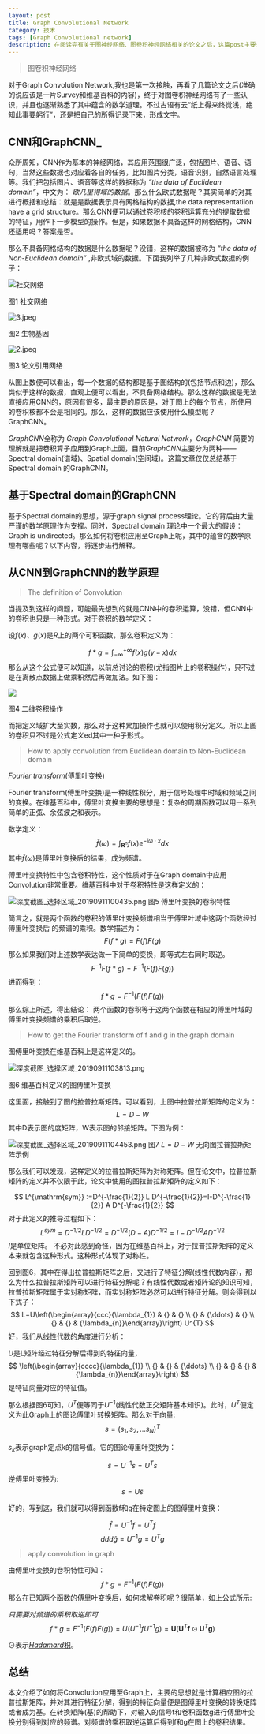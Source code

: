 ```yaml
---
layout: post
title: Graph Convolutional Network
category: 技术
tags: [Graph Convolutional network]
description: 在阅读完有关于图神经网络、图卷积神经网络相关的论文之后，这篇post主要是对图卷积神经网络进行总结。
---
```



> 图卷积神经网络

对于Graph Convolution Network,我也是第一次接触，再看了几篇论文之后(准确的说应该是一片Survey和维基百科的内容)，终于对图卷积神经网络有了一些认识，并且也逐渐熟悉了其中蕴含的数学道理。不过古语有云“纸上得来终觉浅，绝知此事要躬行”，还是把自己的所得记录下来，形成文字。

## CNN和GraphCNN_

众所周知，CNN作为基本的神经网络，其应用范围很广泛，包括图片、语音、语句，当然这些数据也对应着各自的任务，比如图片分类，语音识别，自然语言处理等。我们把包括图片、语音等这样的数据称为 *“the data of Euclidean domain”*，中文为： *欧几里得域的数据*。那么什么欧式数据呢？其实简单的对其进行概括和总结：就是是数据表示具有网格结构的数据,the data representatiion have a grid structure。那么CNN便可以通过卷积核的卷积运算充分的提取数据的特征，用作下一步模型的操作。但是，如果数据不具备这样的网格结构，CNN还适用吗？答案是否。

那么不具备网格结构的数据是什么数据呢？没错，这样的数据被称为 *“the data of Non-Euclidean domain”* ,非欧式域的数据。下面我列举了几种非欧式数据的例子：


![社交网络](https://ws1.sinaimg.cn/large/006CCxP6gy1g6urgp7jlfj30ae03raa2.jpg)

图1 社交网络

![3.jpeg](https://ws1.sinaimg.cn/large/006CCxP6ly1g6uriydy35j308504smx6.jpg)

图2 生物基因

![2.jpeg](https://ws1.sinaimg.cn/large/006CCxP6ly1g6urjh6i8vj308k04kdfs.jpg)

图3 论文引用网络



从图上数便可以看出，每一个数据的结构都是基于图结构的(包括节点和边)，那么类似于这样的数据，直观上便可以看出，不具备网格结构。那么这样的数据是无法直接应用CNN的，原因有很多，最主要的原因是，对于图上的每个节点，所使用的卷积核都不会是相同的。那么，这样的数据应该使用什么模型呢？GraphCNN。

*GraphCNN*全称为 *Graph Convolutional Netural Network*，*GraphCNN* 简要的理解就是把卷积算子应用到Graph上面，目前*GraphCNN*主要分为两种——Spectral domain(谱域)、Spatial domain(空间域)。这篇文章仅仅总结基于Spectral domain 的GraphCNN。


## 基于Spectral domain的GraphCNN
基于Spectral domain的思想，源于graph signal process理论。它的背后由大量严谨的数学原理作为支撑。同时，Spectral domain 理论中一个最大的假设：Graph is undirected。那么如何将卷积应用至Graph上呢，其中的蕴含的数学原理有哪些呢？以下内容，将逐步进行解释。

## 从CNN到GraphCNN的数学原理

>The definition of Convolution

当提及到这样的问题，可能最先想到的就是CNN中的卷积运算，没错，但CNN中的卷积也只是一种形式。对于卷积的数学定义：

设$f(x)$、$g(x)$是$R$上的两个可积函数，那么卷积定义为：

$$
f*g = \int_{-\infty}^{+\infty}f(x)g(y-x)dx
$$
那么从这个公式便可以知道，以前总讨论的卷积(尤指图片上的卷积操作)，只不过是在离散点数据上做乘积然后再做加法。如下图：


![](https://pic1.zhimg.com/50/v2-15fea61b768f7561648dbea164fcb75f_hd.webp)

图4 二维卷积操作


而把定义域扩大至实数，那么对于这种累加操作也就可以使用积分定义。所以上图的卷积只不过是公式定义ed其中一种子形式。

> How to apply convolution from Euclidean domain to Non-Euclidean domain

*Fourier transform*(傅里叶变换)

Fourier transform(傅里叶变换)是一种线性积分，用于信号处理中时域和频域之间的变换。在维基百科中，傅里叶变换主要的思想是：复杂的周期函数可以用一系列简单的正弦、余弦波之和表示。

数学定义：
$$
\hat{f}(\omega)=\int_{\mathbf{R}^{n}} f(x) e^{-i \omega \cdot x} d x
$$
其中$\hat{f}(\omega)$是傅里叶变换后的结果，成为频谱。

傅里叶变换特性中包含卷积特性，这个性质对于在Graph domain中应用Convolution非常重要。维基百科中对于卷积特性是这样定义的：


![深度截图_选择区域_20190911100435.png](https://ws1.sinaimg.cn/large/006CCxP6gy1g6vcnl2ho1j319a068407.jpg)
图5 傅里叶变换的卷积特性




简言之，就是两个函数的卷积的傅里叶变换频谱相当于傅里叶域中这两个函数经过傅里叶变换后
的频谱的乘积。数学描述为：
$$
F(f*g) = F(f)F(g)
$$
那么如果我们对上述数学表达做一下简单的变换，即等式左右同时取逆。
$$
F^{-1}F(f*g) = F^{-1}(F(f)F(g))
$$
进而得到：
$$
f*g =  F^{-1}(F(f)F(g))
$$
那么综上所述，得出结论：
两个函数的卷积等于这两个函数在相应的傅里叶域的傅里叶变换频谱的乘积后取逆。

> How to get the Fourier transform of f and g in the graph domain

图傅里叶变换在维基百科上是这样定义的。


![深度截图_选择区域_20190911103813.png](https://ws1.sinaimg.cn/large/006CCxP6gy1g6vdmb0tbdj31550j3tbf.jpg)

图6 维基百科定义的图傅里叶变换


这里面，接触到了图的拉普拉斯矩阵。可以看到，上图中拉普拉斯矩阵的定义为：
$$
L = D - W 
$$
其中D表示图的度矩阵，W表示图的邻接矩阵。下图为例：


![深度截图_选择区域_20190911104453.png](https://ws1.sinaimg.cn/large/006CCxP6ly1g6vdt9hux9j31450bkmz8.jpg)
图7 $L = D - W$ 无向图拉普拉斯矩阵示例


那么我们可以发现，这样定义的拉普拉斯矩阵为对称矩阵。但在论文中，拉普拉斯矩阵的定义并不仅限于此，论文中使用的图拉普拉斯矩阵的定义如下：

$$
L^{\mathrm{sym}} :=D^{-\frac{1}{2}} L D^{-\frac{1}{2}}=I-D^{-\frac{1}{2}} A D^{-\frac{1}{2}}
$$
对于此定义的推导过程如下：
$$
L^{sym} = D^{-1/2}LD^{-1/2}=D^{-1/2}(D-A)D^{-1/2}=I-D^{-1/2}AD^{-1/2}  
$$
$I$是单位矩阵。
不必对此感到奇怪，因为在维基百科上，对于拉普拉斯矩阵的定义本来就包含这种形式。这种形式体现了对称性。

回到图6，其中在得出拉普拉斯矩阵之后，又进行了特征分解(线性代数内容)，那么为什么拉普拉斯矩阵可以进行特征分解呢？有线性代数或者矩阵论的知识可知，拉普拉斯矩阵属于实对称矩阵，而实对称矩阵必然可以进行特征分解。则会得到以下式子：
$$
L=U\left(\begin{array}{ccc}{\lambda_{1}} & {} & {} \\ {} & {\ddots} & {} \\ {} & {} & {\lambda_{n}}\end{array}\right) U^{T}
$$
好，我们从线性代数的角度进行分析：

$U$是L矩阵经过特征分解后得到的特征向量，
$$
\left(\begin{array}{cccc}{\lambda_{1}} \\ {} & {} & {\ddots} \\ {} & {} & {} & {\lambda_{n}}\end{array}\right)
$$
是特征向量对应的特征值。

那么根据图6可知，$U^T$便等同于$U^{-1}$(线性代数正交矩阵基本知识)。此时，$U^T$便定义为此Graph上的图论傅里叶转换矩阵。那么对于向量:
$$
s=\left(s_{1}, s_{2}, \ldots s_{N}\right)^{T}
$$

$s_k$表示graph定点k的信号值。它的图论傅里叶变换为：

$$
\hat{s}=U^{-1}s=U^{T}s
$$
逆傅里叶变换为:
$$
s = U\hat{s}
$$

好的，写到这，我们就可以得到函数f和g在特定图上的图傅里叶变换：

$$
\hat{f}=U^{-1}f=U^{T}f
$$
$$ddd
\hat{g}=U^{-1}g=U^{T}g
$$

>apply convolution in graph

由傅里叶变换的卷积特性可知：
$$
f*g =  F^{-1}(F(f)F(g))
$$
那么在已知两个函数的傅里叶变换后，如何求解卷积呢？很简单，如上公式所示:

*_只需要对频谱的乘积取逆即可_*
$$
f*g =  F^{-1}(F(f)F(g))=U(U^{-1}fU^{-1}g)=
\mathbf{U}\left(\mathbf{U}^{T} \mathbf{f} \odot \mathbf{U}^{T} \mathbf{g}\right)
$$

$\odot$表示[*Hadamard*积](https://en.wikipedia.org/wiki/Hadamard_product_(matrices))。

## 总结
本文介绍了如何将Convolution应用至Graph上，主要的思想就是计算相应图的拉普拉斯矩阵，并对其进行特征分解，得到的特征向量便是图傅里叶变换的转换矩阵或者成为基。在转换矩阵(基)的帮助下，对输入的信号f和卷积函数g进行傅里叶变换分别得到对应的频谱。对频谱的乘积取逆运算后得到f和g在图上的卷积结果。




